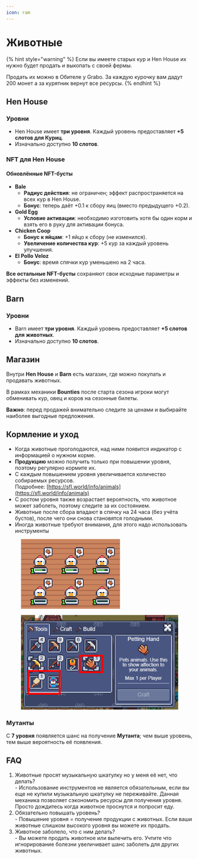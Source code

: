 ```yaml
---
icon: ram
---
```


# Животные

{% hint style="warning" %}
Если вы имеете старых кур и Hen House их нужно будет продать и выкопать с своей фермы.&#x20;

Продать их можно в Обителе у Grabo. За каждую курочку вам дадут 200 монет а за курятник вернут все ресурсы.&#x20;
{% endhint %}

## Hen House&#x20;

### Уровни

* Hen House имеет **три уровня**. Каждый уровень предоставляет **+5 слотов для Куриц**.
* Изначально доступно **10 слотов**.

### **NFT  для Hen House**

#### Обновлённые NFT-бусты

* **Bale**
  * **Радиус действия**: не ограничен; эффект распространяется на всех кур в Hen House.
  * **Бонус**: теперь даёт +0.1 к сбору яиц (вместо предыдущего +0.2).
* **Gold Egg**
  * **Условие активации**: необходимо изготовить хотя бы один корм и взять его в руку для активации бонуса.
* **Chicken Coop**
  * **Бонус к яйцам**: +1 яйцо к сбору (не изменился).
  * **Увеличение количества кур**: +5 кур за каждый уровень улучшения.
* **El Pollo Veloz**
  * **Бонус**: время спячки кур уменьшено на 2 часа.

**Все остальные NFT-бусты** сохраняют свои исходные параметры и эффекты без изменений.

## Barn

### Уровни

* Barn имеет **три уровня**. Каждый уровень предоставляет **+5 слотов для животных**.
* Изначально доступно **10 слотов**.

## Магазин&#x20;

Внутри **Hen House** и **Barn** есть магазин, где можно покупать и продавать животных.&#x20;

В рамках механики **Bounties** после старта сезона игроки могут обменивать кур, овец и коров на сезонные билеты.&#x20;

**Важно**: перед продажей внимательно следите за ценами и выбирайте наиболее выгодные предложения.

## Кормление и уход

* Когда животные проголодаются, над ними появится индикатор с информацией о нужном корме.
* **Продукцию** можно получить только при повышении уровня, поэтому регулярно кормите их.&#x20;
* С каждым повышением уровня увеличивается количество собираемых ресурсов.\
  Подробнее: [https://sfl.world/info/animals](https://sfl.world/info/animals)
* С ростом уровня также возрастает вероятность, что животное может заболеть, поэтому следите за их состоянием.
* Животные после сбора впадают в спячку на 24 часа (без учёта бустов), после чего они снова становятся голодными.
* Иногда животные требуют внимания, для этого надо использовать инструменты&#x20;

<div>

<figure><img src="../.gitbook/assets/image (2).png" alt=""><figcaption></figcaption></figure>

 

<figure><img src="../.gitbook/assets/Инструменты.png" alt=""><figcaption></figcaption></figure>

</div>

### Мутанты

С **7 уровня** появляется шанс на получение **Мутанта**; чем выше уровень, тем выше вероятность её появления.&#x20;

## FAQ&#x20;

1. Животные просят музыкальную шкатулку но у меня её нет, что делать? \
   \- Использование инструментов не является обязательным, если вы еще не купили музыкальную шкатулку не переживайте.  Данная механика позволяет сэкономить ресурсы для получения уровня.\
   Просто дождитесь когда животное проснутся и попросит еду. &#x20;
2. Обязательно повышать уровень?  \
   \- Повышение уровня = получение продукции с животных. Если ваши животные слишком высокого уровня вы можете их продать.&#x20;
3. Животное заболело, что с ним делать? \
   \- Вы можете продать животное или вылечить его.  Учтите что игнорирование болезни увеличивает шанс заболеть для других животных.&#x20;
